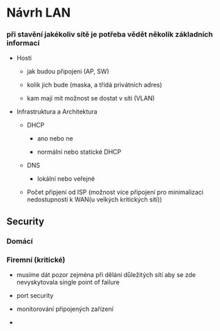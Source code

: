 # Návrh LAN

### při stavění jakékoliv sítě je potřeba vědět několik základních informací

- Hosti
  
  - jak budou připojeni (AP, SW)
  
  - kolik jich bude (maska, a třídá privátních adres)
  
  - kam mají mít možnost se dostat v síti (VLAN)

- Infrastruktura a Architektura

  - DHCP
    
    - ano nebo ne
  
    - normální nebo statické DHCP
  
  - DNS

    - lokální nebo veřejné
  
  - Počet připjení od ISP (možnost více připojení pro minimalizaci nedostupnosti k WAN(u velkých kritických sítí))
  

## Security

### Domácí

### Firemní (kritické)

- musíme dát pozor zejména při dělání důležitých sítí aby se zde nevyskytovala single point of failure

- port security

- monitorování připojených zařízení

- 
